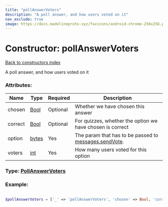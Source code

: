 ```yaml
---
title: "pollAnswerVoters"
description: "A poll answer, and how users voted on it"
nav_exclude: true
image: https://docs.madelineproto.xyz/favicons/android-chrome-256x256.png
---
```

# Constructor: pollAnswerVoters  
[Back to constructors index](/API_docs/constructors/index.html)



A poll answer, and how users voted on it

### Attributes:

| Name     |    Type       | Required | Description |
|----------|---------------|----------|-------------|
|chosen|[Bool](/API_docs/types/Bool.html) | Optional|Whether we have chosen this answer|
|correct|[Bool](/API_docs/types/Bool.html) | Optional|For quizzes, whether the option we have chosen is correct|
|option|[bytes](/API_docs/types/bytes.html) | Yes|The param that has to be passed to [messages.sendVote](../methods/messages.sendVote.html).|
|voters|[int](/API_docs/types/int.html) | Yes|How many users voted for this option|



### Type: [PollAnswerVoters](/API_docs/types/PollAnswerVoters.html)


### Example:

```php

$pollAnswerVoters = ['_' => 'pollAnswerVoters', 'chosen' => Bool, 'correct' => Bool, 'option' => 'bytes', 'voters' => int];
```  
